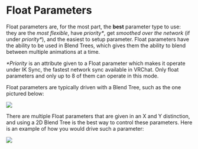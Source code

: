 # Float Parameters
Float parameters are, for the most part, the **best** parameter type to use: they are the _most flexible_, have _priority*_, get _smoothed over the network_ (if under _priority*_), and the easiest to setup parameter. Float parameters have the ability to be used in Blend Trees, which gives them the ability to blend between multiple animations at a time.

_*Priority_ is an attribute given to a Float parameter which makes it operate under IK Sync, the fastest network sync available in VRChat. Only float parameters and only up to 8 of them can operate in this mode.

Float parameters are typically driven with a Blend Tree, such as the one pictured below:

![](https://i.imgur.com/KSAPIFz.png)

There are multiple Float parameters that are given in an X and Y distinction, and using a 2D Blend Tree is the best way to control these parameters. Here is an example of how you would drive such a parameter:

![](https://i.imgur.com/DGsedgX.png)